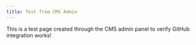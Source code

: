 ```yaml
---
title: Test from CMS Admin
---
```

This is a test page created through the CMS admin panel to verify GitHub integration works!